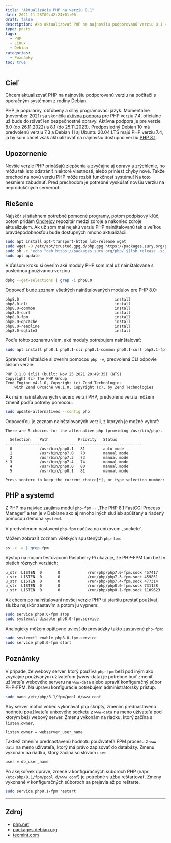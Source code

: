 ```yaml
---
title: "Aktualizácia PHP na verziu 8.1"
date: 2021-11-28T09:42:24+01:00
draft: false
description: Ako aktualizovať PHP na najnovšiu podporovanú verziu 8.1 v prostredí operačného systému Debian.
type: posts
tags:
  - PHP
  - Linux
  - Debian
categories:
  - Poznámky
toc: true
---
```


## Cieľ

Chcem aktualizovať PHP na najnovšiu podporovanú verziu na počítači s operačným systémom z rodiny Debian.

PHP je populárny, obľúbený a silný programovací jazyk. Momentálne (november 2021) sa skončila [aktívna podpora](https://www.php.net/supported-versions.php) pre PHP verziu 7.4, oficialne už bude dostávať len bezpečnostné opravy. Aktívna podpora je pre verzie 8.0 (do 26.11.2022) a 8.1 (do 25.11.2023). Predposledný Debian 10 má predvolenú verziu 7.3 a Debian 11 aj Ubuntu 20.04 LTS majú PHP verziu 7.4, ja by som chcel však aktualizovať na najnovšiu dostupnú verziu [PHP 8.1](https://www.php.net/releases/8.1/en.php).

## Upozornenie

Novšie verzie PHP prinášajú zlepšenia a zvyčajne aj opravy a zrýchlenie, no môžu tak isto odstrániť niektoré vlastnosti, alebo priniesť chyby nové. Takže prechod na novú verziu PHP môže rozbiť funkčnosť systému! Na toto nesmiem zabudnúť. Pred prechodom je potrebné vyskúšať novšiu verziu na neprodukčných serveroch.

## Riešenie

Najskôr si stiahnem potrebné pomocné programy, potom podpisový kľúč, potom pridám [Ondrejov](https://deb.sury.org/) repozitár medzi zdroje a nakoniec zdroje aktualizujem. Ak už som mal nejakú verziu PHP nainštalovanú tak s veľkou pravdepodobnosťou bude dostupných mnoho aktualizácii.

```sh
sudo apt install apt-transport-https lsb-release wget
sudo wget -O /etc/apt/trusted.gpg.d/php.gpg https://packages.sury.org/php/apt.gpg
sudo sh -c 'echo "deb https://packages.sury.org/php/ $(lsb_release -sc) main" > /etc/apt/sources.list.d/php.list'
sudo apt update
```

V ďalšom kroku si overím aké moduly PHP som mal už nainštalované s poslednou používanou verziou

```sh
dpkg --get-selections | grep -i php8.0
```

Odpoveď bude zoznam všetkých nainštalovaných modulov pre PHP 8.0:

```
php8.0                                          install
php8.0-cli                                      install
php8.0-common                                   install
php8.0-curl                                     install
php8.0-fpm                                      install
php8.0-opcache                                  install
php8.0-readline                                 install
php8.0-sqlite3                                  install
```

Podľa tohto zoznamu viem, aké moduly potrebujem nainštalovať:

```sh
sudo apt install php8.1 php8.1-cli php8.1-common php8.1-curl php8.1-fpm php8.1-opcache php8.1-readline php8.1-sqlite3
```

Správnosť inštalácie si overím pomocou `php -v`, predvolená CLI odpovie číslom verzie:

```
PHP 8.1.0 (cli) (built: Nov 25 2021 20:49:35) (NTS)
Copyright (c) The PHP Group
Zend Engine v4.1.0, Copyright (c) Zend Technologies
    with Zend OPcache v8.1.0, Copyright (c), by Zend Technologies
```

Ak mám nainštalovaných viacero verzii PHP, predvolenú verziu môžem zmeniť podľa potreby pomocou:

```sh
sudo update-alternatives --config php
```

Odpoveďou je zoznam nainštalovaných verzii, z ktorých je možné vybrať:

```
There are 5 choices for the alternative php (providing /usr/bin/php).

  Selection    Path             Priority   Status
------------------------------------------------------------
  0            /usr/bin/php8.1   81        auto mode
  1            /usr/bin/php7.0   70        manual mode
  2            /usr/bin/php7.3   73        manual mode
* 3            /usr/bin/php7.4   74        manual mode
  4            /usr/bin/php8.0   80        manual mode
  5            /usr/bin/php8.1   81        manual mode

Press <enter> to keep the current choice[*], or type selection number:
```

## PHP a systemd

Z PHP ma najviac zaujíma modul `php-fpm` -- „The PHP 8.1 FastCGI Process Manager“ a ten je v Debiane ako aj mnoho iných služieb spúšťaný a riadený pomocou démona `systemd`.

V predvolenom nastavení `php-fpm` načúva na unixovom „sockete“.

Môžem zobraziť zoznam všetkých spustených `php-fpm`:

```sh
ss -x -a | grep fpm
```

Výstup na mojom testovacom Raspberry Pi ukazuje, že PHP-FPM tam beží v piatich rôznych verziách:

```
u_str  LISTEN  0       0            /run/php/php7.0-fpm.sock 457417
u_str  LISTEN  0       0            /run/php/php7.3-fpm.sock 459851
u_str  LISTEN  0       0            /run/php/php7.4-fpm.sock 477314
u_str  LISTEN  0       0            /run/php/php8.0-fpm.sock 731138
u_str  LISTEN  0       0            /run/php/php8.1-fpm.sock 1109623
```

Ak chcem po nainštalovaní novšej verzie PHP tú staršiu prestať používať, službu najskôr zastavím a potom ju vypnem:

```sh
sudo service php8.0-fpm stop
sudo systemctl disable php8.0-fpm.service
```

Analogicky môžem opätovne uviesť do prevádzky takto zastavené `php-fpm`:

```sh
sudo systemctl enable php8.0-fpm.service
sudo service php8.0-fpm start
```

## Poznámky

V prípade, že webový server, ktorý používa `php-fpm` beží pod iným ako zvyčajne používaným užívateľom (www-data) je potrebné buď zmeniť užívateľa webového serveru na `www-data` alebo upraviť konfiguračný súbor PHP-FPM. Na úpravu konfigurácie potrebujem administrátorsky prístup.

```sh
sudo nano /etc/php/8.1/fpm/pool.d/www.conf
```

Aby server mohol vôbec vykonávať php skripty, zmením prednastavenú hodnotu používateľa unixového socketu z `www-data` na meno užívateľa pod ktorým beží webový server. Zmenu vykonám na riadku, ktorý začína s `listen.owner`.

```
listen.owner = webserver_user_name
```

Taktiež zmením prednastavenú hodnotu používateľa FPM procesu z `www-data` na meno užívateľa, ktorý má právo zapisovať do databázy. Zmenu vykonám na riadku, ktorý začína so slovom `user`. 

```
user = db_user_name
```

Po akejkoľvek úprave, zmene v konfiguračných súboroch PHP (napr. `/etc/php/8.1/fpm/pool.d/www.conf`) je potrebné službu reštartovať. Zmeny vykonané v konfiguračných súboroch sa prejavia až po reštarte.

```sh
sudo service php8.1-fpm restart
```

---

## Zdroj

- [php.net](https://www.php.net)
- [packages.debian.org](https://packages.debian.org/search?searchon=names&keywords=php-fpm)
- [tecmint.com](https://www.tecmint.com/list-php-modules-in-linux/)